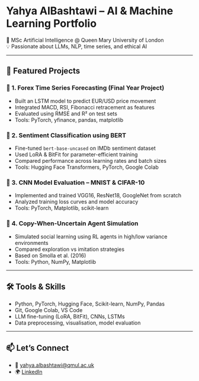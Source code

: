 # Yahya AlBashtawi – AI & Machine Learning Portfolio

🚀 MSc Artificial Intelligence @ Queen Mary University of London  
💡 Passionate about LLMs, NLP, time series, and ethical AI

---

## 📌 Featured Projects

### 🔹 1. Forex Time Series Forecasting (Final Year Project)
- Built an LSTM model to predict EUR/USD price movement
- Integrated MACD, RSI, Fibonacci retracement as features
- Evaluated using RMSE and R² on test sets
- Tools: PyTorch, yfinance, pandas, matplotlib

### 🔹 2. Sentiment Classification using BERT
- Fine-tuned `bert-base-uncased` on IMDb sentiment dataset
- Used LoRA & BitFit for parameter-efficient training
- Compared performance across learning rates and batch sizes
- Tools: Hugging Face Transformers, PyTorch, Google Colab

### 🔹 3. CNN Model Evaluation – MNIST & CIFAR-10
- Implemented and trained VGG16, ResNet18, GoogleNet from scratch
- Analyzed training loss curves and model accuracy
- Tools: PyTorch, Matplotlib, scikit-learn

### 🔹 4. Copy-When-Uncertain Agent Simulation
- Simulated social learning using RL agents in high/low variance environments
- Compared exploration vs imitation strategies
- Based on Smolla et al. (2016)
- Tools: Python, NumPy, Matplotlib

---

## 🛠️ Tools & Skills
- Python, PyTorch, Hugging Face, Scikit-learn, NumPy, Pandas  
- Git, Google Colab, VS Code  
- LLM fine-tuning (LoRA, BitFit), CNNs, LSTMs  
- Data preprocessing, visualisation, model evaluation

---

## 📫 Let’s Connect
- 📧 yahya.albashtawi@qmul.ac.uk
- 🌍 [LinkedIn](https://linkedin.com/in/your-link)
